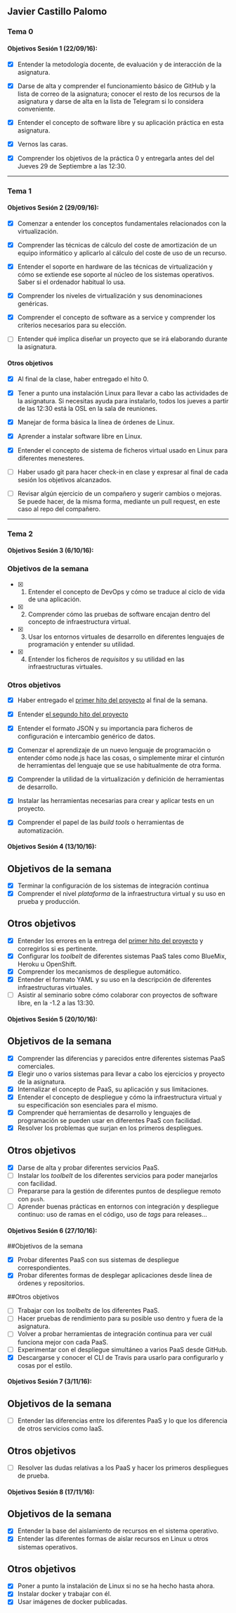 ## Javier Castillo Palomo

### Tema 0

#### Objetivos Sesión 1 (22/09/16):

- [x] Entender la metodología docente, de evaluación y de interacción de la asignatura.

- [x] Darse de alta y comprender el funcionamiento básico de GitHub y la lista de correo de la asignatura; conocer el resto de los recursos de la asignatura y darse de alta en la lista de Telegram si lo considera conveniente.

- [x] Entender el concepto de software libre y su aplicación práctica en esta asignatura.

- [x] Vernos las caras.

- [x] Comprender los objetivos de la práctica 0 y entregarla antes del del Jueves 29 de Septiembre a las 12:30.



- - -

### Tema 1

#### Objetivos Sesión 2 (29/09/16):

- [x] Comenzar a entender los conceptos fundamentales relacionados con la virtualización.

- [x] Comprender las técnicas de cálculo del coste de amortización de un equipo informático y aplicarlo al cálculo del coste de uso de un recurso.

- [x] Entender el soporte en hardware de las técnicas de virtualización y cómo se extiende ese soporte al núcleo de los sistemas operativos. Saber si el ordenador habitual lo usa.

- [x] Comprender los niveles de virtualización y sus denominaciones genéricas.

- [x] Comprender el concepto de software as a service y comprender los criterios necesarios para su elección.

- [ ] Entender qué implica diseñar un proyecto que se irá elaborando durante la asignatura.



#### Otros objetivos

- [x] Al final de la clase, haber entregado el hito 0.

- [x] Tener a punto una instalación Linux para llevar a cabo las actividades de la asignatura. Si necesitas ayuda para instalarlo, todos los jueves a partir de las 12:30 está la OSL en la sala de reuniones.

- [x] Manejar de forma básica la línea de órdenes de Linux.

- [x] Aprender a instalar software libre en Linux.

- [x] Entender el concepto de sistema de ficheros virtual usado en Linux para diferentes menesteres.

- [ ] Haber usado git para hacer check-in en clase y expresar al final de cada sesión los objetivos alcanzados.

- [ ] Revisar algún ejercicio de un compañero y sugerir cambios o mejoras. Se puede hacer, de la misma forma, mediante un pull request, en este caso al repo del compañero.

- - -

### Tema 2

#### Objetivos Sesión 3 (6/10/16):

### Objetivos de la semana

- [x] 1. Entender el concepto de DevOps y cómo se traduce al ciclo de vida de una aplicación.
- [x] 2. Comprender cómo las pruebas de software encajan dentro del concepto de infraestructura virtual.
- [x] 3. Usar los entornos virtuales de desarrollo en diferentes lenguajes de programación y entender su utilidad.
- [x] 4. Entender los ficheros de *requisitos* y su utilidad en las infraestructuras virtuales.

### Otros objetivos

- [x] Haber entregado el [primer hito del proyecto](http://jj.github.io/IV/documentos/practicas/1.Infraestructura) al final de la semana.
- [x] Entender [el segundo hito del proyecto](http://jj.github.io/IV/documentos/practicas/2.CI)
- [x] Entender el formato JSON y su importancia para ficheros de configuración e intercambio genérico de datos.
- [x] Comenzar el aprendizaje de un nuevo lenguaje de programación o entender cómo node.js hace las cosas, o simplemente mirar el cinturón de herramientas del lenguaje que se use habitualmente de otra forma.
- [x] Comprender la utilidad de la virtualización y definición de herramientas de desarrollo.
- [x] Instalar las herramientas necesarias para crear y aplicar tests en un proyecto.
- [x] Comprender el papel de las *build tools* o herramientas de automatización.


#### Objetivos Sesión 4 (13/10/16):

## Objetivos de la semana

- [x] Terminar la configuración de los sistemas de integración continua
- [x] Comprender el nivel *plataforma* de la infraestructura virtual y su uso en prueba y producción.

## Otros objetivos

- [x] Entender los errores en la entrega del
  [primer hito del proyecto](http://jj.github.io/IV/documentos/practicas/1.Infraestructura)
  y corregirlos si es pertinente.
- [x] Configurar los *toolbelt* de diferentes sistemas PaaS tales como BlueMix, Heroku u OpenShift.
- [x] Comprender los mecanismos de despliegue automático.
- [x] Entender el formato YAML y su uso en la descripción de diferentes infraestructuras virtuales.
- [ ] Asistir al seminario sobre cómo colaborar con proyectos de software libre, en la -1.2 a las 13:30.

#### Objetivos Sesión 5 (20/10/16):

## Objetivos de la semana

- [x] Comprender las diferencias y parecidos entre diferentes sistemas PaaS comerciales.
- [x] Elegir uno o varios sistemas para llevar a cabo los ejercicios y proyecto de la asignatura.
- [x] Internalizar el concepto de PaaS, su aplicación y sus limitaciones.
- [x] Entender el concepto de despliegue y cómo la infraestructura
   virtual y su especificación son esenciales para el mismo.
- [x] Comprender qué herramientas de desarrollo y lenguajes de programación se pueden usar en diferentes PaaS con facilidad.
- [x] Resolver los problemas que surjan en los primeros despliegues.

## Otros objetivos

- [x] Darse de alta y probar diferentes servicios PaaS.
- [ ] Instalar los *toolbelt* de los diferentes servicios para poder manejarlos con facilidad.
- [ ] Prepararse para la gestión de diferentes puntos de despliegue remoto con `push`.
- [ ] Aprender buenas prácticas en entornos con integración y despliegue continuo: uso de ramas en el código, uso de *tags* para releases...

#### Objetivos Sesión 6 (27/10/16):

##Objetivos de la semana

- [x] Probar diferentes PaaS con sus sistemas de despliegue correspondientes.
- [x] Probar diferentes formas de desplegar aplicaciones desde línea de órdenes y repositorios.

##Otros objetivos

- [ ] Trabajar con los *toolbelts* de los diferentes PaaS.
- [ ] Hacer pruebas de rendimiento para su posible uso dentro y fuera de la asignatura.
- [ ] Volver a probar herramientas de integración continua para ver cuál funciona mejor con cada PaaS.
- [ ] Experimentar con el despliegue simultáneo a varios PaaS desde GitHub.
- [x] Descargarse y conocer el CLI de Travis para usarlo para configurarlo y cosas por el estilo.

#### Objetivos Sesión 7 (3/11/16):

## Objetivos de la semana

- [ ] Entender las diferencias entre los diferentes PaaS y lo que los diferencia de otros servicios como IaaS.

## Otros objetivos

- [ ] Resolver las dudas relativas a los PaaS y hacer los primeros despliegues de prueba.

#### Objetivos Sesión 8 (17/11/16):

## Objetivos de la semana
- [x] Entender la base del aislamiento de recursos en el sistema operativo.
- [x] Entender las diferentes formas de aislar recursos en Linux u otros sistemas operativos.

## Otros objetivos

- [x] Poner a punto la instalación de Linux si no se ha hecho hasta ahora.
- [x] Instalar docker y trabajar con él.
- [x] Usar imágenes de docker publicadas.
